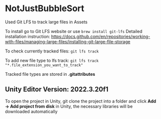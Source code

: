 # NotJustBubbleSort

Used Git LFS to track large files in Assets

To install go to Git LFS website or use `brew install git-lfs`
Detailed installation instruction: https://docs.github.com/en/repositories/working-with-files/managing-large-files/installing-git-large-file-storage

To check currently tracked files: `git lfs track`

To add new file type to lfs track: `git lfs track "*.file_extension_you_want_to_track"`

Tracked file types are stored in **.gitattributes**


## Unity Editor Version: 2022.3.20f1
To open the project in Unity, git clone the project into a folder and click **Add -> Add project from disk** in Unity, the necessary libraries will be downloaded automatically
